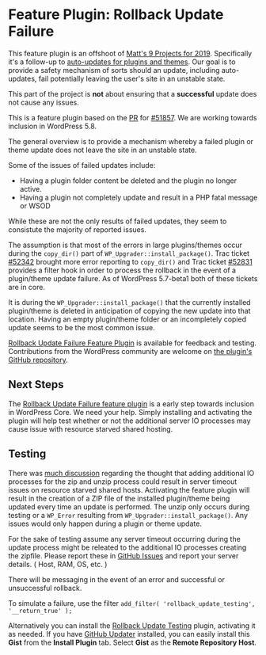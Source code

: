 # Feature Plugin: Rollback Update Failure

This feature plugin is an offshoot of [Matt's 9 Projects for 2019](https://make.wordpress.org/core/2018/12/08/9-priorities-for-2019/). Specifically it's a follow-up to [auto-updates for plugins and themes](https://make.wordpress.org/core/2020/02/26/feature-plugin-wp-auto-updates/). Our goal is to provide a safety mechanism of sorts should an update, including auto-updates, fail potentially leaving the user's site in an unstable state.

This part of the project is **not** about ensuring that a **successful** update does not cause any issues.

This is a feature plugin based on the [PR](https://github.com/WordPress/wordpress-develop/pull/860) for [#51857](https://core.trac.wordpress.org/ticket/51857). We are working towards inclusion in WordPress 5.8.

The general overview is to provide a mechanism whereby a failed plugin or theme update does not leave the site in an unstable state.

Some of the issues of failed updates include:

* Having a plugin folder content be deleted and the plugin no longer active.
* Having a plugin not completely update and result in a PHP fatal message or WSOD

While these are not the only results of failed updates, they seem to consistute the majority of reported issues.

The assumption is that most of the errors in large plugins/themes occur during the `copy_dir()` part of `WP_Upgrader::install_package()`. Trac ticket [#52342](https://core.trac.wordpress.org/ticket/52342) brought more error reporting to `copy_dir()` and Trac ticket [#52831](https://core.trac.wordpress.org/ticket/52381) provides a filter hook in order to process the rollback in the event of a plugin/theme update failure. As of WordPress 5.7-beta1 both of these tickets are in core.

It is during the `WP_Upgrader::install_package()` that the currently installed plugin/theme is deleted in anticipation of copying the new update into that location. Having an empty plugin/theme folder or an incompletely copied update seems to be the most common issue.

[Rollback Update Failure Feature Plugin](https://wordpress.org/plugins/rollback-update-failure) is available for feedback and testing. Contributions from the WordPress community are welcome on [the plugin's GitHub repository](https://github.com/afragen/rollback-update-failure).

## Next Steps

The [Rollback Update Failure feature plugin](https://wordpress.org/plugins/rollback-update-failure) is a early step towards inclusion in WordPress Core. We need your help. Simply installing and activating the plugin will help test whether or not the additional server IO processes may cause issue with resource starved shared hosting.

## Testing

There was [much discussion](https://wordpress.slack.com/archives/CULBN711P/p1609968242405800) regarding the thought that adding additional IO processes for the zip and unzip process could result in server timeout issues on resource starved shared hosts. Activating the feature plugin will result in the creation of a ZIP file of the installed plugin/theme being updated every time an update is performed. The unzip only occurs during testing or a `WP_Error` resulting from `WP_Upgrader::install_package()`. Any issues would only happen during a plugin or theme update.

For the sake of testing assume any server timeout occurring during the update process might be releated to the additional IO processes creating the zipfile. Please report these in [GitHub Issues](https://github.com/afragen/rollback-update-failure/issues) and report your server details. ( Host, RAM, OS, etc. )

There will be messaging in the event of an error and successful or unsuccessful rollback.

To simulate a failure, use the filter `add_filter( 'rollback_update_testing', '__return_true' );`

Alternatively you can install the [Rollback Update Testing](https://gist.github.com/afragen/80b68a6c8826ab37025b05d4519bb4bf) plugin, activating it as needed. If you have [GitHub Updater](https://github.com/afragen/github-updater) installed, you can easily install this **Gist** from the **Install Plugin** tab. Select **Gist** as the **Remote Repository Host**.
